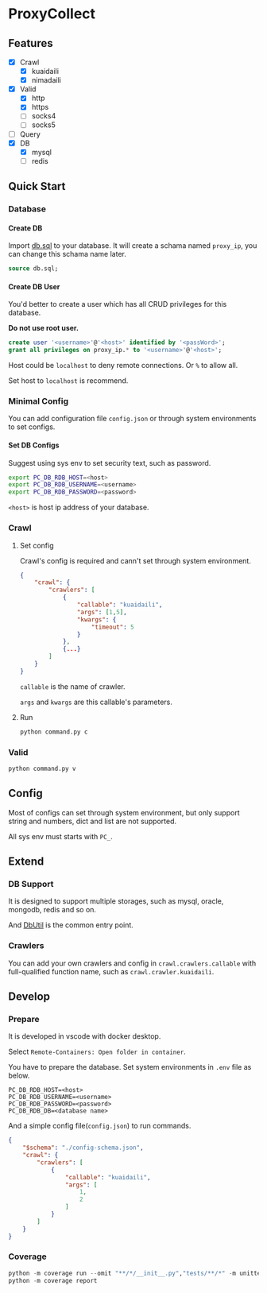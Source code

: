 # ProxyCollect

## Features

- [x] Crawl
  - [x] kuaidaili
  - [x] nimadaili
- [x] Valid
  - [x] http
  - [x] https
  - [ ] socks4
  - [ ] socks5
- [ ] Query
- [x] DB
  - [x] mysql
  - [ ] redis

## Quick Start

### Database

#### Create DB

Import [db.sql](./db.sql) to your database. It will create a schama named `proxy_ip`, you can change this schama name later.

```sql
source db.sql;
```

#### Create DB User

You'd better to create a user which has all CRUD privileges for this database.

**Do not use root user.**

```sql
create user '<username>'@'<host>' identified by '<passWord>';
grant all privileges on proxy_ip.* to '<username>'@'<host>';
```

Host could be `localhost` to deny remote connections. Or `%` to allow all.

Set host to `localhost` is recommend.

### Minimal Config

You can add configuration file `config.json` or through system environments to set configs.

#### Set DB Configs

Suggest using sys env to set security text, such as password.

```sh
export PC_DB_RDB_HOST=<host>
export PC_DB_RDB_USERNAME=<username>
export PC_DB_RDB_PASSWORD=<password>
```

`<host>` is host ip address of your database.

### Crawl

1. Set config

    Crawl's config is required and cann't set through system environment.

    ```json
    {
        "crawl": {
            "crawlers": [
                {
                    "callable": "kuaidaili",
                    "args": [1,5],
                    "kwargs": {
                        "timeout": 5
                    }
                },
                {...}
            ]
        }
    }
    ```

    `callable` is the name of crawler.

    `args` and `kwargs` are this callable's parameters.

2. Run

    ```sh
    python command.py c
    ```

### Valid

```sh
python command.py v
```

## Config

Most of configs can set through system environment, but only support string and numbers, dict and list are not supported.

All sys env must starts with `PC_`.


## Extend

### DB Support

It is designed to support multiple storages, such as mysql, oracle, mongodb, redis and so on.

And [DbUtil](./db/dbutil.py) is the common entry point.

### Crawlers

You can add your own crawlers and config in `crawl.crawlers.callable` with full-qualified function name, such as `crawl.crawler.kuaidaili`.

## Develop

### Prepare

It is developed in vscode with docker desktop.

Select `Remote-Containers: Open folder in container`.

You have to prepare the database. Set system environments in `.env` file as below.

```env
PC_DB_RDB_HOST=<host>
PC_DB_RDB_USERNAME=<username>
PC_DB_RDB_PASSWORD=<password>
PC_DB_RDB_DB=<database name>
```

And a simple config file(`config.json`) to run commands.

```json
{
    "$schema": "./config-schema.json",
    "crawl": {
        "crawlers": [
            {
                "callable": "kuaidaili",
                "args": [
                    1,
                    2
                ]
            }
        ]
    }
}
```

### Coverage

```py
python -m coverage run --omit "**/*/__init__.py","tests/**/*" -m unittest discover ./tests -p *_test.py
python -m coverage report
```
